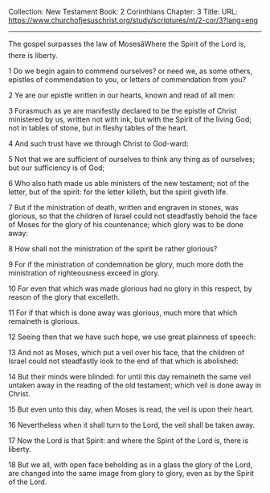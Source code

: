 Collection: New Testament
Book: 2 Corinthians
Chapter: 3
Title: 
URL: https://www.churchofjesuschrist.org/study/scriptures/nt/2-cor/3?lang=eng

---

The gospel surpasses the law of MosesâWhere the Spirit of the Lord is, there is liberty.

1 Do we begin again to commend ourselves? or need we, as some others, epistles of commendation to you, or letters of commendation from you?

2 Ye are our epistle written in our hearts, known and read of all men:

3 Forasmuch as ye are manifestly declared to be the epistle of Christ ministered by us, written not with ink, but with the Spirit of the living God; not in tables of stone, but in fleshy tables of the heart.

4 And such trust have we through Christ to God-ward:

5 Not that we are sufficient of ourselves to think any thing as of ourselves; but our sufficiency is of God;

6 Who also hath made us able ministers of the new testament; not of the letter, but of the spirit: for the letter killeth, but the spirit giveth life.

7 But if the ministration of death, written and engraven in stones, was glorious, so that the children of Israel could not steadfastly behold the face of Moses for the glory of his countenance; which glory was to be done away:

8 How shall not the ministration of the spirit be rather glorious?

9 For if the ministration of condemnation be glory, much more doth the ministration of righteousness exceed in glory.

10 For even that which was made glorious had no glory in this respect, by reason of the glory that excelleth.

11 For if that which is done away was glorious, much more that which remaineth is glorious.

12 Seeing then that we have such hope, we use great plainness of speech:

13 And not as Moses, which put a veil over his face, that the children of Israel could not steadfastly look to the end of that which is abolished:

14 But their minds were blinded: for until this day remaineth the same veil untaken away in the reading of the old testament; which veil is done away in Christ.

15 But even unto this day, when Moses is read, the veil is upon their heart.

16 Nevertheless when it shall turn to the Lord, the veil shall be taken away.

17 Now the Lord is that Spirit: and where the Spirit of the Lord is, there is liberty.

18 But we all, with open face beholding as in a glass the glory of the Lord, are changed into the same image from glory to glory, even as by the Spirit of the Lord.
